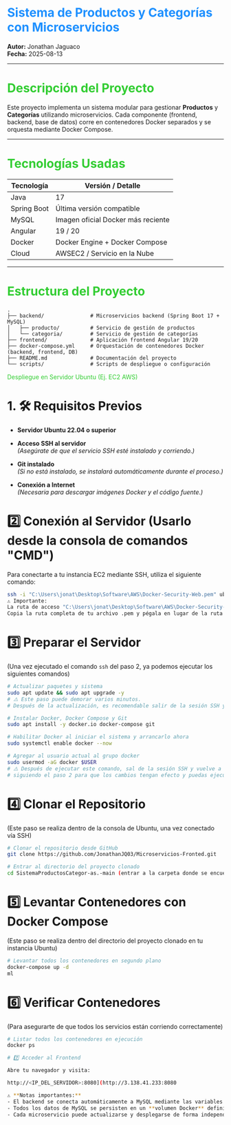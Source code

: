 # <span style="color:#1E90FF;">Sistema de Productos y Categorías con Microservicios</span>

**Autor:** Jonathan Jaguaco  
**Fecha:** 2025-08-13

---

# <span style="color:#32CD32;">Descripción del Proyecto</span>
Este proyecto implementa un sistema modular para gestionar **Productos** y **Categorías** utilizando microservicios.
Cada componente (frontend, backend, base de datos) corre en contenedores Docker separados y se orquesta mediante Docker Compose.  

---

# <span style="color:#32CD32;">Tecnologías Usadas</span>

| Tecnología   | Versión / Detalle                      |
|-------------|-----------------------------------------|
| Java        | 17                                      |
| Spring Boot | Última versión compatible               |
| MySQL       | Imagen oficial Docker más reciente      |
| Angular     | 19 / 20                                 |
| Docker      | Docker Engine + Docker Compose          |
| Cloud       | AWSEC2 / Servicio en la Nube            |
---

# <span style="color:#32CD32;">Estructura del Proyecto</span>

```text
.
├── backend/               # Microservicios backend (Spring Boot 17 + MySQL)
│   ├── producto/          # Servicio de gestión de productos
│   └── categoria/         # Servicio de gestión de categorías
├── frontend/              # Aplicación frontend Angular 19/20
├── docker-compose.yml     # Orquestación de contenedores Docker (backend, frontend, DB)
├── README.md              # Documentación del proyecto
└── scripts/               # Scripts de despliegue o configuración

```
<span style="color:#32CD32;">Despliegue en Servidor Ubuntu (Ej. EC2 AWS)</span>

# 1. 🛠️ Requisitos Previos

- **Servidor Ubuntu 22.04 o superior**  

- **Acceso SSH al servidor**  
  *(Asegúrate de que el servicio SSH esté instalado y corriendo.)*  

- **Git instalado**  
  *(Si no está instalado, se instalará automáticamente durante el proceso.)*  

- **Conexión a Internet**  
  *(Necesaria para descargar imágenes Docker y el código fuente.)*

# 2️⃣ Conexión al Servidor (Usarlo desde la consola de comandos "CMD")

Para conectarte a tu instancia EC2 mediante SSH, utiliza el siguiente comando:

```bash
ssh -i "C:\Users\jonat\Desktop\Software\AWS\Docker-Security-Web.pem" ubuntu@ec2-3-138-41-233.us-east-2.compute.amazonaws.com
⚠️ Importante:
La ruta de acceso "C:\Users\jonat\Desktop\Software\AWS\Docker-Security-Web.pem" debe existir en tu computadora local, por ende debemos descargar el emp y guardarlo en su maquina.
Copia la ruta completa de tu archivo .pem y pégala en lugar de la ruta que aparece por defecto en el comando.

```

# 3️⃣ Preparar el Servidor
(Una vez ejecutado el comando `ssh` del paso 2, ya podemos ejecutar los siguientes comandos)

```bash
# Actualizar paquetes y sistema
sudo apt update && sudo apt upgrade -y
# ⚠️ Este paso puede demorar varios minutos. 
# Después de la actualización, es recomendable salir de la sesión SSH y volver a conectarse.

# Instalar Docker, Docker Compose y Git
sudo apt install -y docker.io docker-compose git

# Habilitar Docker al iniciar el sistema y arrancarlo ahora
sudo systemctl enable docker --now

# Agregar al usuario actual al grupo docker
sudo usermod -aG docker $USER
# ⚠️ Después de ejecutar este comando, sal de la sesión SSH y vuelve a ingresar 
# siguiendo el paso 2 para que los cambios tengan efecto y puedas ejecutar comandos Docker sin sudo.
```

# 4️⃣ Clonar el Repositorio
(Este paso se realiza dentro de la consola de Ubuntu, una vez conectado vía SSH)

```bash
# Clonar el repositorio desde GitHub
git clone https://github.com/JonathanJQ03/Microservicios-Fronted.git

# Entrar al directorio del proyecto clonado
cd SistemaProductosCategor-as.-main (entrar a la carpeta donde se encuentra todos los servicios) 

```
# 5️⃣ Levantar Contenedores con Docker Compose
(Este paso se realiza dentro del directorio del proyecto clonado en tu instancia Ubuntu)

```bash
# Levantar todos los contenedores en segundo plano
docker-compose up -d
ml
```
# 6️⃣ Verificar Contenedores
(Para asegurarte de que todos los servicios están corriendo correctamente)

```bash
# Listar todos los contenedores en ejecución
docker ps
```

```bash
# 7️⃣ Acceder al Frontend

Abre tu navegador y visita:

http://<IP_DEL_SERVIDOR>:8080](http://3.138.41.233:8080

⚠️ **Notas importantes:**  
- El backend se conecta automáticamente a MySQL mediante las variables de entorno definidas en `docker-compose.yml`.  
- Todos los datos de MySQL se persisten en un **volumen Docker** definido en `docker-compose.yml`.  
- Cada microservicio puede actualizarse y desplegarse de forma independiente.
```
